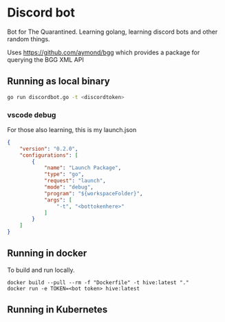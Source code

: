 # Discord bot

Bot for The Quarantined. Learning golang, learning discord bots and other random things.

Uses https://github.com/aymond/bgg which provides a package for querying the BGG XML API

## Running as local binary

``` bash
go run discordbot.go -t <discordtoken> 
```

### vscode debug

For those also learning, this is my launch.json

``` json
{
    "version": "0.2.0",
    "configurations": [
        {
            "name": "Launch Package",
            "type": "go",
            "request": "launch",
            "mode": "debug",
            "program": "${workspaceFolder}",
            "args": [
                "-t", "<bottokenhere>"
            ]
        }
    ]
}
```

## Running in docker

To build and run locally.

``` shell
docker build --pull --rm -f "Dockerfile" -t hive:latest "."
docker run -e TOKEN=<bot token> hive:latest
```





## Running in Kubernetes


